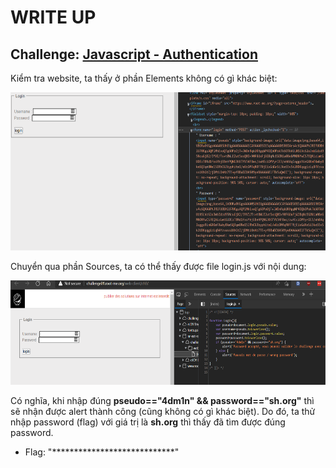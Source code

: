 # WRITE UP

## Challenge: [Javascript - Authentication](https://www.root-me.org/en/Challenges/Web-Client/Javascript-Authentication)

Kiểm tra website, ta thấy ở phần Elements không có gì khác biệt:

<img src="./media/image1.png" style="width:6.5in;height:2.63264in" alt="Graphical user interface, text Description automatically generated" />

Chuyển qua phần Sources, ta có thể thấy được file login.js với nội dung:

<img src="./media/image2.png" style="width:6.5in;height:1.74583in" alt="Graphical user interface Description automatically generated" />

Có nghĩa, khi nhập đúng **pseudo=="4dm1n" && password=="sh.org"** thì sẽ nhận được alert thành công (cũng không có gì khác biệt). Do đó, ta thử nhập password (flag) với giá trị là **sh.org** thì thấy đã tìm được đúng password.

- Flag: "****************************"
